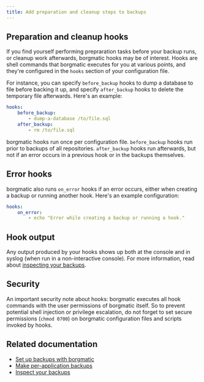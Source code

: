 ```yaml
---
title: Add preparation and cleanup steps to backups
---
```

## Preparation and cleanup hooks

If you find yourself performing prepraration tasks before your backup runs, or
cleanup work afterwards, borgmatic hooks may be of interest. Hooks are
shell commands that borgmatic executes for you at various points, and they're
configured in the `hooks` section of your configuration file.

For instance, you can specify `before_backup` hooks to dump a database to file
before backing it up, and specify `after_backup` hooks to delete the temporary
file afterwards. Here's an example:

```yaml
hooks:
    before_backup:
        - dump-a-database /to/file.sql
    after_backup:
        - rm /to/file.sql
```

borgmatic hooks run once per configuration file. `before_backup` hooks run
prior to backups of all repositories. `after_backup` hooks run afterwards, but
not if an error occurs in a previous hook or in the backups themselves.


## Error hooks

borgmatic also runs `on_error` hooks if an error occurs, either when creating
a backup or running another hook. Here's an example configuration:

```yaml
hooks:
    on_error:
        - echo "Error while creating a backup or running a hook."
```

## Hook output

Any output produced by your hooks shows up both at the console and in syslog
(when run in a non-interactive console). For more information, read about <a
href="https://torsion.org/borgmatic/docs/how-to/inspect-your-backups.md">inspecting
your backups</a>.

## Security

An important security note about hooks: borgmatic executes all hook commands
with the user permissions of borgmatic itself. So to prevent potential shell
injection or privilege escalation, do not forget to set secure permissions
(`chmod 0700`) on borgmatic configuration files and scripts invoked by hooks.


## Related documentation

 * [Set up backups with borgmatic](https://torsion.org/borgmatic/docs/how-to/set-up-backups.md)
 * [Make per-application backups](https://torsion.org/borgmatic/docs/how-to/make-per-application-backups.md)
 * [Inspect your backups](https://torsion.org/borgmatic/docs/how-to/inspect-your-backups.md)

